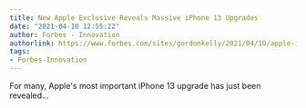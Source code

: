 ```yaml
---
title: New Apple Exclusive Reveals Massive iPhone 13 Upgrades
date: "2021-04-10 12:55:22"
author: Forbes - Innovation
authorlink: https://www.forbes.com/sites/gordonkelly/2021/04/10/apple-iphone-13-pro-max-battery-life-display-upgrade-iphone-12-pro-max/
tags:
- Forbes-Innovation
---
```

For many, Apple's most important iPhone 13 upgrade has just been revealed...